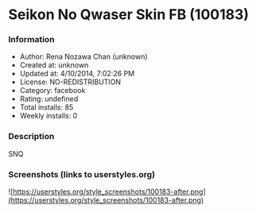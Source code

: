 # Seikon No Qwaser Skin FB (100183)

### Information
- Author: Rena Nozawa Chan (unknown)
- Created at: unknown
- Updated at: 4/10/2014, 7:02:26 PM
- License: NO-REDISTRIBUTION
- Category: facebook
- Rating: undefined
- Total installs: 85
- Weekly installs: 0


### Description
SNQ


### Screenshots (links to userstyles.org)
![https://userstyles.org/style_screenshots/100183-after.png](https://userstyles.org/style_screenshots/100183-after.png)


